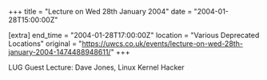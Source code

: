 +++
title = "Lecture on Wed 28th January 2004"
date = "2004-01-28T15:00:00Z"

[extra]
end_time = "2004-01-28T17:00:00Z"
location = "Various Deprecated Locations"
original = "https://uwcs.co.uk/events/lecture-on-wed-28th-january-2004-1474488948611/"
+++

LUG Guest Lecture: Dave Jones, Linux Kernel Hacker

